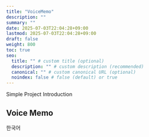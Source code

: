 ```yaml
---
title: "VoiceMemo"
description: ""
summary: ""
date: 2025-07-03T22:04:28+09:00
lastmod: 2025-07-03T22:04:28+09:00
draft: false
weight: 800
toc: true
seo:
  title: "" # custom title (optional)
  description: "" # custom description (recommended)
  canonical: "" # custom canonical URL (optional)
  noindex: false # false (default) or true
---
```


Simple Project Introduction

## Voice Memo

한국어

